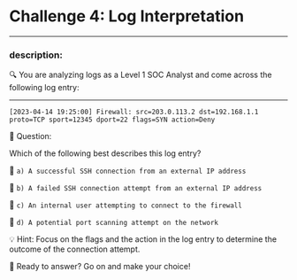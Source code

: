 # **Challenge 4: Log Interpretation**

---

### **description:**

🔍 You are analyzing logs as a Level 1 SOC Analyst and come across the following log entry:

---
```plaintext
[2023-04-14 19:25:00] Firewall: src=203.0.113.2 dst=192.168.1.1 proto=TCP sport=12345 dport=22 flags=SYN action=Deny
```
🤔 Question:

Which of the following best describes this log entry?

🔘 ```a) A successful SSH connection from an external IP address```

🔘 ```b) A failed SSH connection attempt from an external IP address```

🔘 ```c) An internal user attempting to connect to the firewall```

🔘 ```d) A potential port scanning attempt on the network```

💡 Hint: Focus on the flags and the action in the log entry to determine the outcome of the connection attempt.

🚀 Ready to answer? Go on and make your choice!